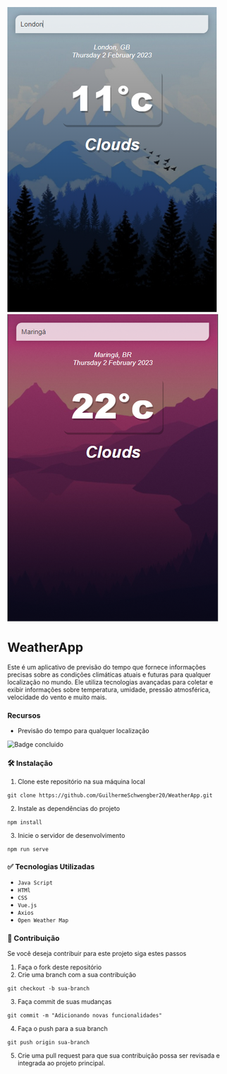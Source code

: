 ![Imagem Clima Frio](https://github.com/GuilhermeSchwengber20/WeatherApp/blob/main/src/assets/imagem-frio.png?raw=true)
![Imagem Clima Calor](https://github.com/GuilhermeSchwengber20/WeatherApp/blob/main/src/assets/imagem-calor.png?raw=true)

# WeatherApp
Este é um aplicativo de previsão do tempo que fornece informações precisas sobre as condições climáticas atuais e futuras para qualquer localização no mundo. Ele utiliza tecnologias avançadas para coletar e exibir informações sobre temperatura, umidade, pressão atmosférica, velocidade do vento e muito mais.

### Recursos
* Previsão do tempo para qualquer localização

![Badge concluido](http://img.shields.io/static/v1?label=STATUS&message=CONCLUIDO&color=GREEN&style=for-the-badge)
### 🛠 Instalação
1. Clone este repositório na sua máquina local
```
git clone https://github.com/GuilhermeSchwengber20/WeatherApp.git
```

2. Instale as dependências do projeto
```
npm install
```
3. Inicie o servidor de desenvolvimento
```
npm run serve
```

### ✅ Tecnologias Utilizadas

* ```Java Script```
* ```HTMl```
* ```CSS```
* ```Vue.js```
* ```Axios```
* ```Open Weather Map```

### 🤝 Contribuição
Se você deseja contribuir para este projeto siga estes passos

1. Faça o fork deste repositório
2. Crie uma branch com a sua contribuição

```
git checkout -b sua-branch
```
3. Faça commit de suas mudanças
```
git commit -m "Adicionando novas funcionalidades"
```

4. Faça o push para a sua branch
```
git push origin sua-branch
```

5. Crie uma pull request para que sua contribuição possa ser revisada e integrada ao projeto principal.